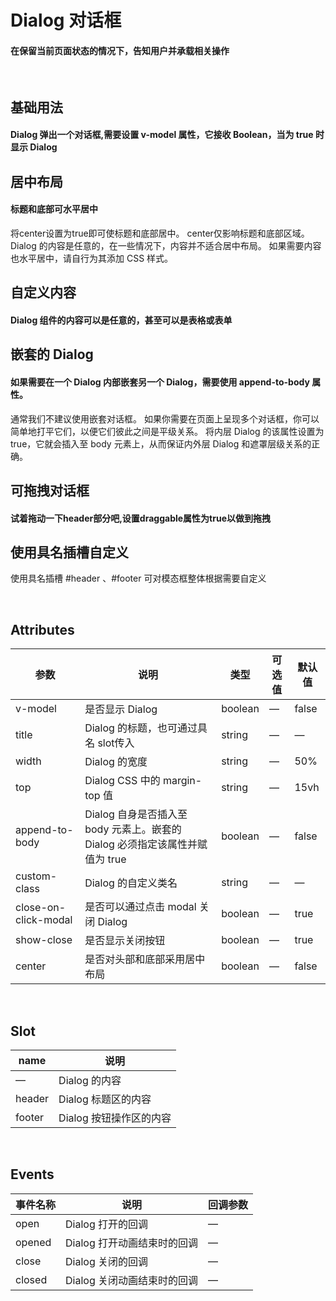 <script setup>
import demo1 from './demo1.vue';
import demo2 from './demo2.vue';
import demo3 from './demo3.vue';
import demo4 from './demo4.vue';
import demo5 from './demo5.vue';
import demo6 from './demo6.vue';
import preview from '@/components/preview.vue';
</script>

# Dialog 对话框

#### 在保留当前页面状态的情况下，告知用户并承载相关操作

<br/>

## 基础用法
#### Dialog 弹出一个对话框,需要设置 v-model 属性，它接收 Boolean，当为 true 时显示 Dialog
<div class="source">
  <demo1/>
</div>
<preview compName="dialog" demoName="demo1"/>


## 居中布局
#### 标题和底部可水平居中
将center设置为true即可使标题和底部居中。 center仅影响标题和底部区域。 Dialog 的内容是任意的，在一些情况下，内容并不适合居中布局。 如果需要内容也水平居中，请自行为其添加 CSS 样式。
<div class="source">
  <demo2/>
</div>
<preview compName="dialog" demoName="demo2"/>


## 自定义内容
#### Dialog 组件的内容可以是任意的，甚至可以是表格或表单
<div class="source">
  <demo3/>
</div>
<preview compName="dialog" demoName="demo3"/>


## 嵌套的 Dialog
#### 如果需要在一个 Dialog 内部嵌套另一个 Dialog，需要使用 append-to-body 属性。
通常我们不建议使用嵌套对话框。 如果你需要在页面上呈现多个对话框，你可以简单地打平它们，以便它们彼此之间是平级关系。 将内层 Dialog 的该属性设置为 true，它就会插入至 body 元素上，从而保证内外层 Dialog 和遮罩层级关系的正确。
<div class="source">
  <demo4/>
</div>
<preview compName="dialog" demoName="demo4"/>


## 可拖拽对话框
#### 试着拖动一下header部分吧,设置draggable属性为true以做到拖拽
<div class="source">
  <demo5/>
</div>
<preview compName="dialog" demoName="demo5"/>


## 使用具名插槽自定义
使用具名插槽 #header 、#footer 可对模态框整体根据需要自定义
<div class="source">
  <demo6/>
</div>
<preview compName="dialog" demoName="demo6"/>


<br/>

## Attributes
| 参数      | 说明           | 类型      | 可选值                           | 默认值  |
|---------- |--------------  |---------- |--------------------------------  |-------- |
| v-model   | 是否显示 Dialog | boolean | — | false |
| title     | Dialog 的标题，也可通过具名 slot传入 | string    | — | — |
| width     | Dialog 的宽度   | string    | — | 50% |
| top       | Dialog CSS 中的 margin-top 值 | string | — | 15vh |
| append-to-body     | Dialog 自身是否插入至 body 元素上。嵌套的 Dialog 必须指定该属性并赋值为 true   | boolean   | — | false |
| custom-class      | Dialog 的自定义类名 | string    | — | — |
| close-on-click-modal | 是否可以通过点击 modal 关闭 Dialog | boolean    | — | true |
| show-close | 是否显示关闭按钮 | boolean    | — | true |
| center     | 是否对头部和底部采用居中布局 | boolean | — | false |

<br/>

## Slot
| name | 说明 |
|------|--------|
| — | Dialog 的内容 |
| header | Dialog 标题区的内容     |
| footer | Dialog 按钮操作区的内容 |

<br/>

## Events
| 事件名称      | 说明    | 回调参数      |
|---------- |-------- |---------- |
| open     | Dialog 打开的回调 | — |
| opened   | Dialog 打开动画结束时的回调 | — |
| close    | Dialog 关闭的回调 | — |
| closed   | Dialog 关闭动画结束时的回调 | — |
